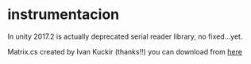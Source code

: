 # instrumentacion

In unity 2017.2 is actually deprecated serial reader library, no fixed...yet.



Matrix.cs created by Ivan Kuckir (thanks!!) you can download from <a href="http://blog.ivank.net/lightweight-matrix-class-in-c-strassen-algorithm-lu-decomposition.html">here</a>
